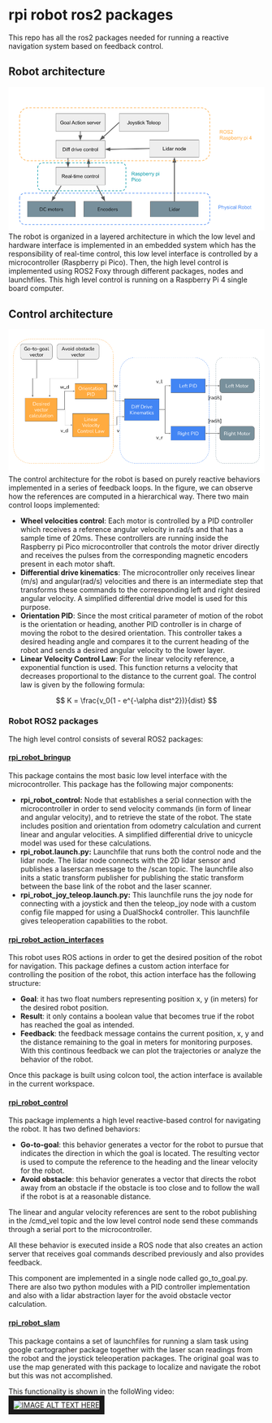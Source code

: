 # rpi robot ros2 packages
This repo has all the ros2 packages needed for running a reactive navigation system based 
on feedback control.

## Robot architecture
![architecture](img/arquitectura.png)
The robot is organized in a layered architecture in which the low level and hardware interface is implemented
in an embedded system which has the responsibility of real-time control, this low level interface is controlled by a 
microcontroller (Raspberry pi Pico). Then, the high level control is implemented using ROS2 Foxy through different packages, nodes
and launchfiles. This high level control is running on a Raspberry Pi 4 single board computer.

## Control architecture
![control](img/control.png)
The control architecture for the robot is based on purely reactive behaviors implemented in a series of feedback loops.
In the figure, we can observe how the references are computed in a hierarchical way. There two main control loops implemented:

  - **Wheel velocities control**: Each motor is controlled by a PID controller which receives a reference angular velocity in rad/s and that has a sample time of 20ms. These controllers are running inside the Raspberry pi Pico microcontroller that controls the motor driver directly and receives the pulses from the corresponding magnetic encoders present in each motor shaft.
  - **Differential drive kinematics**: The microcontroller only receives linear (m/s) and angular(rad/s) velocities and there is an intermediate step that transforms these commands to the corresponding left and right desired angular velocity. A simplified differential drive model is used for this purpose.
  - **Orientation PID**: Since the most critical parameter of motion of the robot is the orientation or heading, another PID controller is in charge of moving the robot to the desired orientation. This controller takes a desired heading angle and compares it to the current heading of the robot and sends a desired angular velocity to the lower layer.
  - **Linear Velocity Control Law**: For the linear velocity reference, a exponential function is used. This function returns a velocity that decreases proportional to the distance to the current goal. The control law is given by the following formula:
  
  $$
  K = \frac{v_0(1 - e^{-\alpha dist^2})}{dist}
  $$
### Robot ROS2 packages
The high level control consists of several ROS2 packages:

#### [rpi_robot_bringup](rpi_robot_bringup)
This package contains the most basic low level interface with the microcontroller. This package has the following 
major components:

  - **rpi_robot_control:** Node that establishes a serial connection with the microcontroller in order to send velocity commands
  (in form of linear and angular velocity), and to retrieve the state of the robot. The state includes position and orientation from odometry calculation and current linear and angular velocities. A simplified differential drive to unicycle model was used for these calculations.
  - **rpi_robot.launch.py:** Launchfile that runs both the control node and the lidar node. The lidar node connects with the 2D lidar sensor and publishes a laserscan message to the /scan topic. The launchfile also inits a static transform publisher for publishing the static transform between the base link of the robot and the laser scanner.
  - **rpi_robot_joy_teleop.launch.py:** This launchfile runs the joy node for connecting with a joystick and then the teleop_joy node with a custom config file mapped for using a DualShock4 controller. This launchfile gives teleoperation capabilities to the robot.

#### [rpi_robot_action_interfaces](rpi_robot_action_interfaces)
This robot uses ROS actions in order to get the desired position of the robot for navigation. This package defines a custom action interface for controlling the position of the robot, this action interface has the following structure:

  - **Goal**: it has two float numbers representing position x, y (in meters) for the desired robot position.
  - **Result**: it only contains a boolean value that becomes true if the robot has reached the goal as intended.
  - **Feedback**: the feedback message contains the current position, x, y and the distance remaining to the goal in meters for monitoring purposes. With this continous feedback we can plot the trajectories or analyze the behavior of the robot.

Once this package is built using colcon tool, the action interface is available in the current workspace.

#### [rpi_robot_control](rpi_robot_control)
This package implements a high level reactive-based control for navigating the robot. It has two defined behaviors:

  - **Go-to-goal**: this behavior generates a vector for the robot to pursue that indicates the direction in which the goal is located. The resulting vector is used to compute the reference to the heading and the linear velocity for the robot. 
  - **Avoid obstacle**: this behavior generates a vector that directs the robot away from an obstacle if the obstacle is too close and to follow the wall if the robot is at a reasonable distance.

The linear and angular velocity references are sent to the robot publishing in the /cmd_vel topic and the low level control node send these commands through a serial port to the microcontroller.

All these behavior is executed inside a ROS node that also creates an action server that receives goal commands described previously and also provides feedback. 

This component are implemented in a single node called go_to_goal.py. There are also two python modules with a PID controller implementation and also with a lidar abstraction layer for the avoid obstacle vector calculation.


#### [rpi_robot_slam](rpi_robot_slam)
This package contains a set of launchfiles for running a slam task using google cartographer package together with the laser scan readings from the robot and the joystick teleoperation packages. The original goal was to use the map generated with this package to localize and navigate the robot but this was not accomplished.

This functionality is shown in the folloWing video:
<a href="http://www.youtube.com/watch?feature=player_embedded&v=axCvY-ANDVI
" target="_blank"><img src="http://img.youtube.com/vi/axCvY-ANDVI/0.jpg" 
alt="IMAGE ALT TEXT HERE" width="240" height="180" border="10" /></a>
